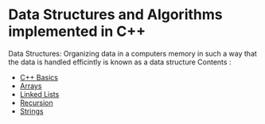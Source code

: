 # Data Structures and Algorithms implemented in C++

Data Structures:
Organizing data in a computers memory in such a way that the data is handled efficintly is known as a data structure
Contents :
+ [C++ Basics](https://github.com/niranjan-85/Data-structures/tree/master/C%2B%2B/Basics)
+ [Arrays](https://github.com/niranjan-85/Data-structures/tree/master/C%2B%2B/Arrays)
+ [Linked Lists](https://github.com/niranjan-85/Data-structures/tree/master/C%2B%2B/Linked%20lists)
+ [Recursion](https://github.com/niranjan-85/Data-structures/tree/master/C%2B%2B/Recursion)
+ [Strings](https://github.com/niranjan-85/Data-structures/tree/master/C%2B%2B/Strings)
